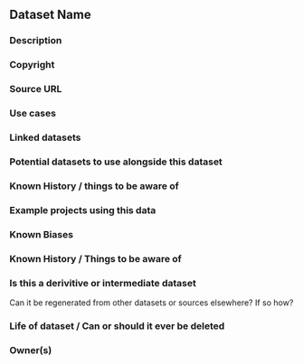 ## Dataset Name

### Description

### Copyright

### Source URL

### Use cases

### Linked datasets

### Potential datasets to use alongside this dataset

### Known History / things to be aware of

### Example projects using this data

### Known Biases

### Known History / Things to be aware of

### Is this a derivitive or intermediate dataset
Can it be regenerated from other datasets or sources elsewhere? If so how?

### Life of dataset / Can or should it ever be deleted

### Owner(s)


